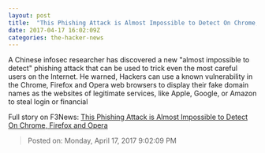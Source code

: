 ```yaml
---
layout: post
title:  "This Phishing Attack is Almost Impossible to Detect On Chrome, Firefox and Opera"
date: 2017-04-17 16:02:09Z
categories: the-hacker-news
---
```


A Chinese infosec researcher has discovered a new "almost impossible to detect" phishing attack that can be used to trick even the most careful users on the Internet. He warned, Hackers can use a known vulnerability in the Chrome, Firefox and Opera web browsers to display their fake domain names as the websites of legitimate services, like Apple, Google, or Amazon to steal login or financial


Full story on F3News: [This Phishing Attack is Almost Impossible to Detect On Chrome, Firefox and Opera](http://www.f3nws.com/n/SBRDbE)

> Posted on: Monday, April 17, 2017 9:02:09 PM
